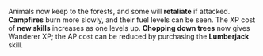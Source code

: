 Animals now keep to the forests, and some will <b>retaliate</b> if attacked. <b>Campfires</b> burn more slowly, and their fuel levels can be seen.
The XP cost of <b>new skills</b> increases as one levels up. <b>Chopping down trees</b> now gives Wanderer XP; the AP cost can be reduced by purchasing the <b>Lumberjack</b> skill.
